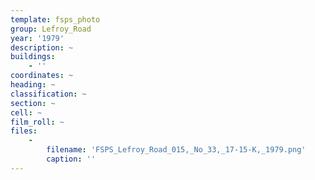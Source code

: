 ```yaml
---
template: fsps_photo
group: Lefroy_Road
year: '1979'
description: ~
buildings:
    - ''
coordinates: ~
heading: ~
classification: ~
section: ~
cell: ~
film_roll: ~
files:
    -
        filename: 'FSPS_Lefroy_Road_015,_No_33,_17-15-K,_1979.png'
        caption: ''
---
```

